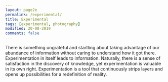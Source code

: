 ```yaml
---
layout: page2e
permalink: /experimental/
title: Experimental
tags: [experimental, photography]
modified: 20-08-2019
comments: false
---
```


There is something ungrateful and startling about taking advantage of our abundance of information without caring to understand how it got there. Experimentation in itself leads to information. Naturally, there is a sense of satisfaction in the discovery of knowledge, yet experimentation is valuable in its own right. Experimentation is a tool that continuously strips layers and opens up possibilities for a redefinition of reality.